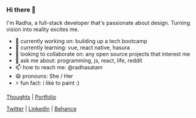 ### Hi there 👋

I'm Radha, a full-stack developer that's passionate about design. Turning vision into reality excites me.

- 🔭 currently working on:
building up a tech bootcamp
- 🌱 currently learning:
vue, react native, hasura
- 👯 looking to collaborate on:
any open source projects that interest me
- 💬 ask me about:
programming, js, react, life, reddit
- 📫 how to reach me: @radhasatam
- 😄 pronouns:
She / Her
- ⚡ fun fact:
i like to paint :)


[Thoughts](https://thoughts.radhasatam.com/) | [Portfolio](https://radhasatam.com/)

[Twitter](https://x.com/_radha___) | [LinkedIn](https://www.linkedin.com/in/radhasatam/) | [Behance](https://www.behance.net/radhasatam)


<!--
**radhasatam/radhasatam** is a ✨ _special_ ✨ repository because its `README.md` (this file) appears on your GitHub profile.

Here are some ideas to get you started:

- 🔭 I’m currently working on ...
- 🌱 I’m currently learning ...
- 👯 I’m looking to collaborate on ...
- 🤔 I’m looking for help with ...
- 💬 Ask me about ...
- 📫 How to reach me: ...
- 😄 Pronouns: ...
- ⚡ Fun fact: ...
-->
